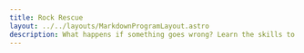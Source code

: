 ```yaml
---
title: Rock Rescue
layout: ../../layouts/MarkdownProgramLayout.astro
description: What happens if something goes wrong? Learn the skills to rescue a partner or yourself. Our courses will be tailored to your preferred style of climbing.
---
```

